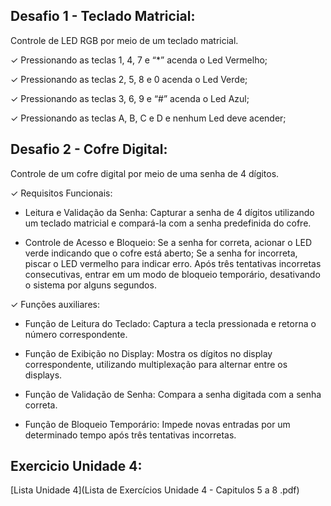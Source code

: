 ## Desafio 1 - Teclado Matricial:
Controle de LED RGB por meio de um teclado matricial.

  ✓ Pressionando as teclas 1, 4, 7 e “*” acenda o Led Vermelho;
  
  ✓ Pressionando as teclas 2, 5, 8 e 0 acenda o Led Verde;
  
  ✓ Pressionando as teclas 3, 6, 9 e “#” acenda o Led Azul;
  
  ✓ Pressionando as teclas A, B, C e D e nenhum Led deve acender;

## Desafio 2 - Cofre Digital:
Controle de um cofre digital por meio de uma senha de 4 dígitos. 

✓ Requisitos Funcionais:
- Leitura e Validação da Senha: Capturar a senha de 4 dígitos utilizando um teclado matricial e compará-la com a senha predefinida do cofre.

- Controle de Acesso e Bloqueio: Se a senha for correta, acionar o LED verde indicando que o cofre está aberto; Se a senha for incorreta, piscar o LED vermelho para indicar erro. Após três tentativas incorretas consecutivas,
entrar em um modo de bloqueio temporário, desativando o sistema por alguns segundos.

✓ Funções auxiliares: 
- Função de Leitura do Teclado: Captura a tecla pressionada e retorna o número correspondente.

- Função de Exibição no Display: Mostra os dígitos no display correspondente, utilizando multiplexação para alternar entre os displays.

- Função de Validação de Senha: Compara a senha digitada com a senha correta.

- Função de Bloqueio Temporário: Impede novas entradas por um determinado tempo após três tentativas incorretas.

## Exercicio Unidade 4:
[Lista Unidade 4](Lista de Exercícios Unidade 4 - Capitulos 5 a 8 .pdf)
